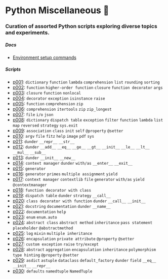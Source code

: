 # Python Miscellaneous 🐍

### Curation of assorted Python scripts exploring diverse topics and experiments.

##### Docs

- [Environment setup commands](./doc/environment_setup.md)

##### Scripts

- [p001](./src/p001.py): `dictionary` `function` `lambda` `comprehension` `list` `rounding` `sorting`
- [p002](./src/p002.py): `function` `higher-order function` `closure` `function decorator` `args`
- [p003](./src/p003.py): `closure` `function` `nonlocal`
- [p004](./src/p004.py): `decorator` `exception` `isinstance` `raise`
- [p005](./src/p005.py): `function` `comprehension` `zip`
- [p006](./src/p006.py): `comprehension` `itertools` `zip` `zip_longest`
- [p007](./src/p007.py): `file` `i/o` `json`
- [p008](./src/p008.py): `dictionary` `dispatch table` `exception` `filter` `function` `lambda` `list` `map` `reversed` `strategy` `sys.exit`
- [p009](./src/p009.py): `association` `class` `init` `self` `@property` `@setter`
- [p010](./src/p010.py): `argv` `file` `fitz` `help` `image` `pdf` `sys`
- [p011](./src/p011.py): `dunder` `__repr__` `__str__`
- [p012](./src/p012.py): `dunder` `__add__` `__eq__` `__ge__` `__gt__` `__init__` `__le__` `__lt__` `__mul__` `__sub__`
- [p013](./src/p013.py): `dunder` `__init__` `__new__`
- [p014](./src/p014.py): `context manager` `dunder` `with/as` `__enter__` `__exit__`
- [p015](./src/p015.py): `generator`
- [p016](./src/p016.py): `generator` `primes` `multiple assignment` `yield`
- [p017](./src/p017.py): `context manager` `contextlib` `file` `generator` `with/as` `yield` `@contextmanager`
- [p018](./src/p018.py): `function decorator with class`
- [p019](./src/p019.py): `dispatch table` `dunder` `strategy` `__call__`
- [p020](./src/p020.py): `class decorator with function` `dunder` `__call__` `__init__`
- [p021](./src/p021.py): `docstring` `documentation` `dunder` `__name__`
- [p022](./src/p022.py): `documentation` `help`
- [p023](./src/p023.py): `enum` `enum.auto`
- [p024](./src/p024.py): `abstract class` `abstract method` `inheritance` `pass statement` `placeholder` `@abstractmethod`
- [p025](./src/p025.py): `log` `mixin` `multiple inheritance`
- [p026](./src/p026.py): `encapsulation` `private attribute` `@property` `@setter`
- [p027](./src/p027.py): `custom exception` `raise` `try/except`
- [p028](./src/p028.py): `abstract` `aggregation` `encapsulation` `inheritance` `polymorphism` `type hinting` `@property` `@setter`
- [p029](./src/p029.py): `asdict` `astuple` `dataclass` `default_factory` `dunder` `field` `__eq__` `__init__` `__repr__`
- [p030](./src/p030.py): `defaults` `namedtuple` `NamedTuple`
